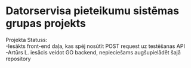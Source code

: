 # Datorservisa pieteikumu sistēmas grupas projekts
Projekta Statuss:  
-Iesākts front-end daļa, kas spēj nosūtīt POST request uz testēšanas API  
-Artūrs L. iesācis veidot GO backend, nepieciešams augšupielādēt šajā repository  
